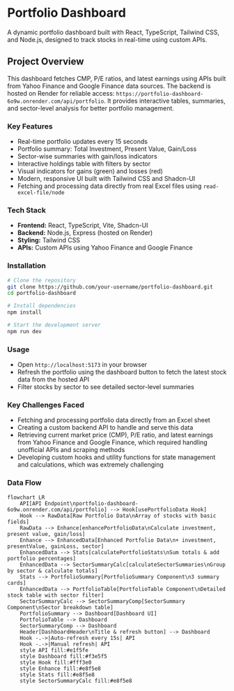 # Portfolio Dashboard

A dynamic portfolio dashboard built with React, TypeScript, Tailwind CSS, and Node.js, designed to track stocks in real-time using custom APIs.

## Project Overview

This dashboard fetches CMP, P/E ratios, and latest earnings using APIs built from Yahoo Finance and Google Finance data sources. The backend is hosted on Render for reliable access: `https://portfolio-dashboard-6o9w.onrender.com/api/portfolio`. It provides interactive tables, summaries, and sector-level analysis for better portfolio management.

### Key Features

* Real-time portfolio updates every 15 seconds
* Portfolio summary: Total Investment, Present Value, Gain/Loss
* Sector-wise summaries with gain/loss indicators
* Interactive holdings table with filters by sector
* Visual indicators for gains (green) and losses (red)
* Modern, responsive UI built with Tailwind CSS and Shadcn-UI
* Fetching and processing data directly from real Excel files using `read-excel-file/node`

### Tech Stack

* **Frontend:** React, TypeScript, Vite, Shadcn-UI
* **Backend:** Node.js, Express (hosted on Render)
* **Styling:** Tailwind CSS
* **APIs:** Custom APIs using Yahoo Finance and Google Finance

### Installation

```bash
# Clone the repository
git clone https://github.com/your-username/portfolio-dashboard.git
cd portfolio-dashboard

# Install dependencies
npm install

# Start the development server
npm run dev
```

### Usage

* Open `http://localhost:5173` in your browser
* Refresh the portfolio using the dashboard button to fetch the latest stock data from the hosted API
* Filter stocks by sector to see detailed sector-level summaries

### Key Challenges Faced

* Fetching and processing portfolio data directly from an Excel sheet
* Creating a custom backend API to handle and serve this data
* Retrieving current market price (CMP), P/E ratio, and latest earnings from Yahoo Finance and Google Finance, which required handling unofficial APIs and scraping methods
* Developing custom hooks and utility functions for state management and calculations, which was extremely challenging

### Data Flow

```mermaid
flowchart LR
    API[API Endpoint\nportfolio-dashboard-6o9w.onrender.com/api/portfolio] --> Hook[usePortfolioData Hook]
    Hook --> RawData[Raw Portfolio Data\nArray of stocks with basic fields]
    RawData --> Enhance[enhancePortfolioData\nCalculate investment, present value, gain/loss]
    Enhance --> EnhancedData[Enhanced Portfolio Data\n+ investment, presentValue, gainLoss, sector]
    EnhancedData --> Stats[calculatePortfolioStats\nSum totals & add portfolio percentages]
    EnhancedData --> SectorSummaryCalc[calculateSectorSummaries\nGroup by sector & calculate totals]
    Stats --> PortfolioSummary[PortfolioSummary Component\n3 summary cards]
    EnhancedData --> PortfolioTable[PortfolioTable Component\nDetailed stock table with sector filter]
    SectorSummaryCalc --> SectorSummaryComp[SectorSummary Component\nSector breakdown table]
    PortfolioSummary --> Dashboard[Dashboard UI]
    PortfolioTable --> Dashboard
    SectorSummaryComp --> Dashboard
    Header[DashboardHeader\nTitle & refresh button] --> Dashboard
    Hook -.->|Auto-refresh every 15s| API
    Hook -.->|Manual refresh| API
    style API fill:#e1f5fe
    style Dashboard fill:#f3e5f5
    style Hook fill:#fff3e0
    style Enhance fill:#e8f5e8
    style Stats fill:#e8f5e8
    style SectorSummaryCalc fill:#e8f5e8
```
